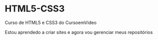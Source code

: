 # HTML5-CSS3
 Curso de HTML5 e CSS3 do CursoemVideo

Estou aprendedo a criar sites e agora vou gerenciar meus repositórios